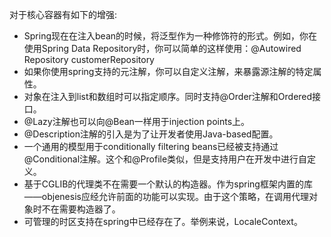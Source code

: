 对于核心容器有如下的增强:

- Spring现在在注入bean的时候，将泛型作为一种修饰符的形式。例如，你在使用Spring Data Repository时，你可以简单的这样使用：@Autowired Repository<Customer> customerRepository
- 如果你使用spring支持的元注解，你可以自定义注解，来暴露源注解的特定属性。
- 对象在注入到list和数组时可以指定顺序。同时支持@Order注解和Ordered接口。
- @Lazy注解也可以向@Bean一样用于injection points上。
- @Description注解的引入是为了让开发者使用Java-based配置。
- 一个通用的模型用于conditionally filtering beans已经被支持通过@Conditional注解。这个和@Profile类似，但是支持用户在开发中进行自定义。
- 基于CGLIB的代理类不在需要一个默认的构造器。作为spring框架内置的库——objenesis应经允许前面的功能可以实现。由于这个策略，在调用代理对象时不在需要构造器了。
- 可管理的时区支持在spring中已经存在了。举例来说，LocaleContext。